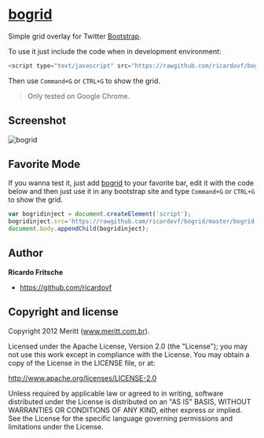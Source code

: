 [bogrid](http://twitter.github.com/bogrid)
=================

Simple grid overlay for Twitter [Bootstrap](https://github.com/twitter/bootstrap).

To use it just include the code when in development environment:

`````javascript
<script type="text/javascript" src="https://rawgithub.com/ricardovf/bogrid/master/bogrid.js"></script>
`````

Then use `Command+G` or `CTRL+G` to show the grid.

> Only tested on Google Chrome.

Screenshot
-------

![bogrid](https://raw.github.com/ricardovf/bogrid/master/bogrid.jpg "bogrid")

Favorite Mode
-------

If you wanna test it, just add [bogrid](https://github.com/ricardovf/bogrid/) to your favorite bar, edit it with the code below and then just use it in any bootstrap site and type `Command+G` or `CTRL+G` to show the grid.

`````javascript
var bogridinject = document.createElement('script');
bogridinject.src='https://rawgithub.com/ricardovf/bogrid/master/bogrid.js';
document.body.appendChild(bogridinject);
`````

Author
-------

**Ricardo Fritsche**

+ https://github.com/ricardovf



Copyright and license
---------------------

Copyright 2012 Meritt (www.meritt.com.br).

Licensed under the Apache License, Version 2.0 (the "License");
you may not use this work except in compliance with the License.
You may obtain a copy of the License in the LICENSE file, or at:

   http://www.apache.org/licenses/LICENSE-2.0

Unless required by applicable law or agreed to in writing, software
distributed under the License is distributed on an "AS IS" BASIS,
WITHOUT WARRANTIES OR CONDITIONS OF ANY KIND, either express or implied.
See the License for the specific language governing permissions and
limitations under the License.
